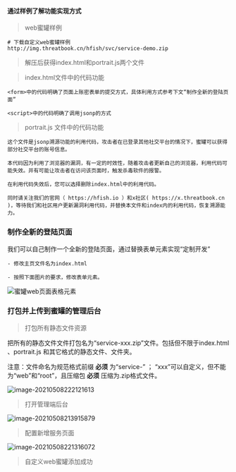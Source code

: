 #### 通过样例了解功能实现方式

> web蜜罐样例

```wiki
# 下载自定义web蜜罐样例
http://img.threatbook.cn/hfish/svc/service-demo.zip
```

> 解压后获得index.html和portrait.js两个文件


> index.html文件中的代码功能

```wiki
<form>中的代码明确了页面上账密表单的提交方式，具体利用方式参考下文“制作全新的登陆页面”

<script>中的代码明确了调用jsonp的方式
```

> portrait.js 文件中的代码功能

```wiki
这个文件是jsonp溯源功能的利用代码，攻击者在已登录其他社交平台的情况下，蜜罐可以获得部分社交平台的账号信息。

本代码因为利用了浏览器的漏洞，有一定的时效性，随着攻击者更新自己的浏览器，利用代码可能失效。并有可能让攻击者在访问该页面时，触发杀毒软件的报警。

在利用代码失效后，您可以选择删除index.html中的利用代码。

同时请关注我们的官网（ https://hfish.io ）和x社区( https://x.threatbook.cn )，等待我们和社区用户更新漏洞利用代码，并替换本文件和index内的利用代码，恢复溯源能力。
```



### 制作全新的登陆页面

我们可以自己制作一个全新的登陆页面，通过替换表单元素实现“定制开发”

```shell
- 修改主页文件名为index.html

- 按照下面图片的要求，修改表单元素。
```

![蜜罐web页面表格元素](http://img.threatbook.cn/hfish/20210728213641.png)



### 打包并上传到蜜罐的管理后台

> 打包所有静态文件资源

把所有的静态文件文件打包名为“service-xxx.zip”文件。包括但不限于index.html 、portrait.js 和其它格式的静态文件、文件夹。

注意：文件命名为规范格式前缀 **必须** 为“service-” ； “xxx”可以自定义，但不能为“web”和“root”，且压缩包 **必须** 压缩为.zip格式文件。

![image-20210508222121613](http://img.threatbook.cn/hfish/20210728213740.png)



> 打开管理端后台

![image-20210508213915879](http://img.threatbook.cn/hfish/20210728213815.png)



> 配置新增服务页面

![image-20210508221316072](http://img.threatbook.cn/hfish/20210728213852.png)



> 自定义web蜜罐添加成功

